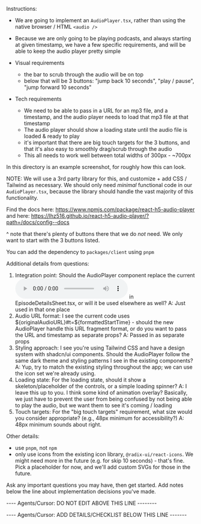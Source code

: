Instructions: 

* We are going to implement an `AudioPlayer.tsx`, rather than using the native browser / HTML `<audio />`
* Because we are only going to be playing podcasts, and always starting at given timestamp, we have a few specific requirements, and will be able to keep the audio player pretty simple

* Visual requirements
    * the bar to scrub through the audio will be on top
    * below that will be 3 buttons: "jump back 10 seconds", "play / pause", "jump forward 10 seconds"

* Tech requirements
    * We need to be able to pass in a URL for an mp3 file, and a timestamp, and the audio player needs to load that mp3 file at that timestamp
    * The audio player should show a loading state until the audio file is loaded & ready to play
    * it's important that there are big touch targets for the 3 buttons, and that it's also easy to smoothly drag/scrub through the audio
    * This all needs to work well between total widths of 300px - ~700px

In this directory is an example screenshot, for roughly how this can look.

NOTE: We will use a 3rd party library for this, and customize + add CSS / Tailwind as necessary. We should only need *minimal* functional code in our `AudioPlayer.tsx`, because the library should handle the vast majority of this functionality.

Find the docs here: https://www.npmjs.com/package/react-h5-audio-player and here: https://lhz516.github.io/react-h5-audio-player/?path=/docs/config--docs

^ note that there's plenty of buttons there that we do *not* need. We only want to start with the 3 buttons listed.

You can add the dependency to `packages/client` using `pnpm`


Additional details from questions:
1. Integration point: Should the AudioPlayer component replace the current <audio controls src={audioUrlToLoad}></audio> in EpisodeDetailsSheet.tsx, or will it be used elsewhere as well?
    A: Just used in that one place
2. Audio URL format: I see the current code uses ${originalAudioURL}#t=${formattedStartTime} - should the new AudioPlayer handle this URL fragment format, or do you want to pass the URL and timestamp as separate props?
    A: Passed in as separate props
3. Styling approach: I see you're using Tailwind CSS and have a design system with shadcn/ui components. Should the AudioPlayer follow the same dark theme and styling patterns I see in the existing components?
    A: Yup, try to match the existing styling throughout the app; we can use the icon set we're already using.
4. Loading state: For the loading state, should it show a skeleton/placeholder of the controls, or a simple loading spinner?
    A: I leave this up to you. I think some kind of animation overlay? Basically, we just have to prevent the user from being confused by not being able to play the audio, but we want them to see it's coming / loading
5. Touch targets: For the "big touch targets" requirement, what size would you consider appropriate? (e.g., 48px minimum for accessibility?)
    A: 48px minimum sounds about right.


Other details:
* use `pnpm`, not `npm`
* only use icons from the existing icon library, `@radix-ui/react-icons`. We might need more in the future (e.g. for skip 10 seconds) - that's fine. Pick a placeholder for now, and we'll add custom SVGs for those in the future.

Ask any important questions you may have, then get started. Add notes below the line about implementation decisions you've made.


---- Agents/Cursor: DO NOT EDIT ABOVE THIS LINE --------

---- Agents/Cursor: ADD DETAILS/CHECKLIST BELOW THIS LINE -------
